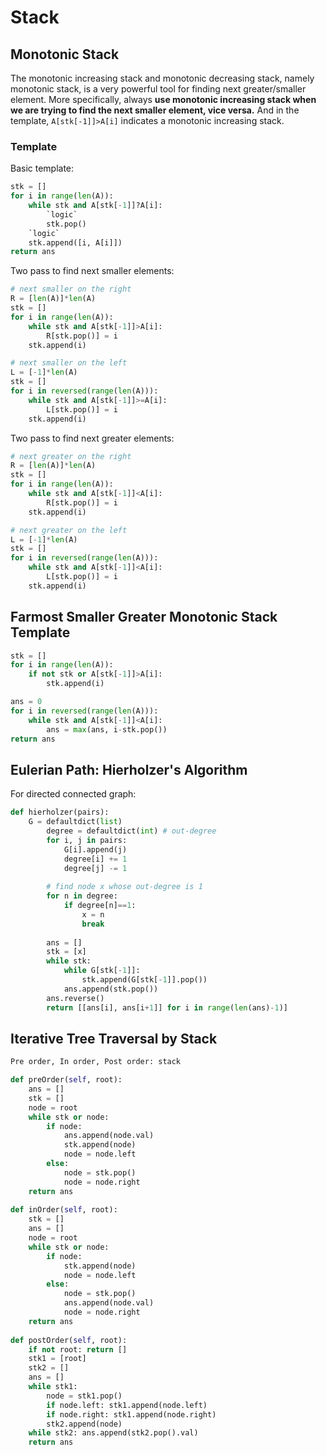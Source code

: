 # Stack

## Monotonic Stack

The monotonic increasing stack and monotonic decreasing stack, namely monotonic stack, is a very powerful tool for finding next greater/smaller element.
More specifically, always **use monotonic increasing stack when we are trying to find the next smaller element, vice versa.**
And in the template, `A[stk[-1]]>A[i]` indicates a monotonic increasing stack.

### Template

Basic template:

``` py
stk = []
for i in range(len(A)):
    while stk and A[stk[-1]]?A[i]:
        `logic`
        stk.pop()
    `logic`
    stk.append([i, A[i]])
return ans
```

Two pass to find next smaller elements:

``` py
# next smaller on the right
R = [len(A)]*len(A)
stk = []
for i in range(len(A)):
    while stk and A[stk[-1]]>A[i]:
        R[stk.pop()] = i
    stk.append(i)

# next smaller on the left
L = [-1]*len(A)
stk = []
for i in reversed(range(len(A))):
    while stk and A[stk[-1]]>=A[i]:
        L[stk.pop()] = i
    stk.append(i)
```

Two pass to find next greater elements:

``` py
# next greater on the right
R = [len(A)]*len(A)
stk = []
for i in range(len(A)):
    while stk and A[stk[-1]]<A[i]:
        R[stk.pop()] = i
    stk.append(i)

# next greater on the left
L = [-1]*len(A)
stk = []
for i in reversed(range(len(A))):
    while stk and A[stk[-1]]<A[i]:
        L[stk.pop()] = i
    stk.append(i)
```

## Farmost Smaller Greater Monotonic Stack Template

``` py
stk = []
for i in range(len(A)):
    if not stk or A[stk[-1]]>A[i]:
        stk.append(i)

ans = 0
for i in reversed(range(len(A))):
    while stk and A[stk[-1]]<A[i]:
        ans = max(ans, i-stk.pop())
return ans
```


## Eulerian Path: Hierholzer's Algorithm

For directed connected graph:

``` py
def hierholzer(pairs):
    G = defaultdict(list)
        degree = defaultdict(int) # out-degree
        for i, j in pairs:
            G[i].append(j)
            degree[i] += 1
            degree[j] -= 1
        
        # find node x whose out-degree is 1
        for n in degree:
            if degree[n]==1:
                x = n
                break
        
        ans = []
        stk = [x]
        while stk:
            while G[stk[-1]]:
                stk.append(G[stk[-1]].pop())
            ans.append(stk.pop())
        ans.reverse()
        return [[ans[i], ans[i+1]] for i in range(len(ans)-1)]
```



##  Iterative Tree Traversal by Stack

``` py
Pre order, In order, Post order: stack

def preOrder(self, root):
    ans = []
    stk = []
    node = root
    while stk or node:
        if node: 
            ans.append(node.val)
            stk.append(node)
            node = node.left
        else:
            node = stk.pop()
            node = node.right
    return ans
        
def inOrder(self, root):
    stk = []
    ans = []
    node = root
    while stk or node:
        if node:
            stk.append(node)
            node = node.left
        else:
            node = stk.pop()
            ans.append(node.val)
            node = node.right
    return ans
        
def postOrder(self, root):
    if not root: return []
    stk1 = [root]
    stk2 = []
    ans = []
    while stk1:
        node = stk1.pop()
        if node.left: stk1.append(node.left)
        if node.right: stk1.append(node.right)
        stk2.append(node)
    while stk2: ans.append(stk2.pop().val)
    return ans
```
